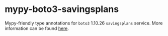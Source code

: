 # mypy-boto3-savingsplans

Mypy-friendly type annotations for `boto3` 1.10.26 `savingsplans` service.
More information can be found [here](https://github.com/vemel/mypy_boto3).